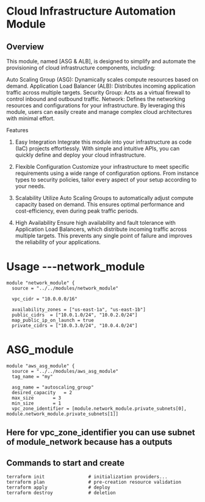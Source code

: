 # Cloud Infrastructure Automation Module
## Overview
This module, named [ASG & ALB], is designed to simplify and automate the provisioning of cloud infrastructure components, including:

Auto Scaling Group (ASG): Dynamically scales compute resources based on demand.
Application Load Balancer (ALB): Distributes incoming application traffic across multiple targets.
Security Group: Acts as a virtual firewall to control inbound and outbound traffic.
Network: Defines the networking resources and configurations for your infrastructure.
By leveraging this module, users can easily create and manage complex cloud architectures with minimal effort.

Features
1. Easy Integration
Integrate this module into your infrastructure as code (IaC) projects effortlessly. With simple and intuitive APIs, you can quickly define and deploy your cloud infrastructure.

2. Flexible Configuration
Customize your infrastructure to meet specific requirements using a wide range of configuration options. From instance types to security policies, tailor every aspect of your setup according to your needs.

3. Scalability
Utilize Auto Scaling Groups to automatically adjust compute capacity based on demand. This ensures optimal performance and cost-efficiency, even during peak traffic periods.

4. High Availability
Ensure high availability and fault tolerance with Application Load Balancers, which distribute incoming traffic across multiple targets. This prevents any single point of failure and improves the reliability of your applications.

# Usage          ---network_module
```
module "network_module" {
  source = "../../modules/network_module"

  vpc_cidr = "10.0.0.0/16"

  availability_zones = ["us-east-1a", "us-east-1b"]
  public_cidrs  = ["10.0.1.0/24", "10.0.2.0/24"]
  map_public_ip_on_launch = true
  private_cidrs = ["10.0.3.0/24", "10.0.4.0/24"]
```
# ASG_module
```
module "aws_asg_module" {
  source = "../../modules/aws_asg_module"
  tag_name = "my"

  asg_name = "autoscaling_group"
  desired_capacity   = 2
  max_size       = 3
  min_size       = 1
  vpc_zone_identifier = [module.network_module.private_subnets[0], module.network_module.private_subnets[1]]
```
## Here for vpc_zone_identifier you can use subnet of module_network because has a outputs

## Сommands to start and create

```
terraform init                # initialization providers...
terraform plan                # pre-creation resource validation
terraform apply               # deploy
terraform destroy             # deletion
```
